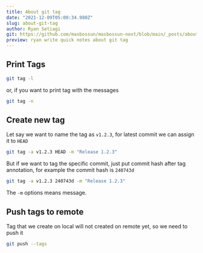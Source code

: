 ```yaml
---
title: About git tag
date: "2021-12-09T05:00:34.980Z"
slug: about-git-tag
author: Ryan Setiagi
git: https://github.com/masbossun/masbossun-next/blob/main/_posts/about-git-tag.mdx
preview: ryan write quick notes about git tag
---
```


## Print Tags

```bash
git tag -l
```

or, if you want to print tag with the messages

```bash
git tag -n
```

## Create new tag

Let say we want to name the tag as `v1.2.3`, for latest commit we can assign it to `HEAD`

```bash
git tag -a v1.2.3 HEAD -m "Release 1.2.3"
```

But if we want to tag the specific commit, just put commit hash after tag annotation, for example the commit hash is `240743d`

```bash
git tag -a v1.2.3 240743d -m "Release 1.2.3"
```

The `-m` options means message.

## Push tags to remote

Tag that we create on local will not created on remote yet, so we need to push it

```bash
git push --tags
```
